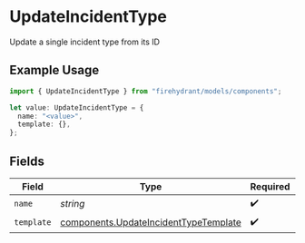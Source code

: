 # UpdateIncidentType

Update a single incident type from its ID

## Example Usage

```typescript
import { UpdateIncidentType } from "firehydrant/models/components";

let value: UpdateIncidentType = {
  name: "<value>",
  template: {},
};
```

## Fields

| Field                                                                                          | Type                                                                                           | Required                                                                                       | Description                                                                                    |
| ---------------------------------------------------------------------------------------------- | ---------------------------------------------------------------------------------------------- | ---------------------------------------------------------------------------------------------- | ---------------------------------------------------------------------------------------------- |
| `name`                                                                                         | *string*                                                                                       | :heavy_check_mark:                                                                             | N/A                                                                                            |
| `template`                                                                                     | [components.UpdateIncidentTypeTemplate](../../models/components/updateincidenttypetemplate.md) | :heavy_check_mark:                                                                             | N/A                                                                                            |